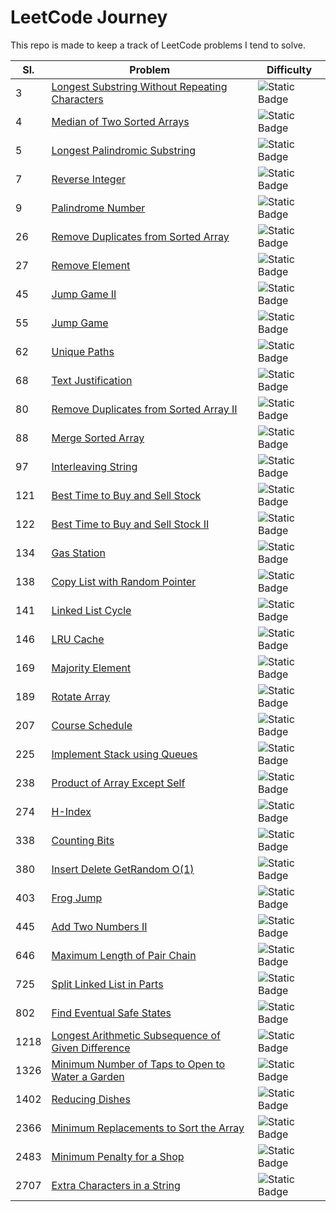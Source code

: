 # LeetCode Journey

This repo is made to keep a track of LeetCode problems I tend to solve.

|Sl.|Problem|Difficulty|
|---|---|---|
|3|[Longest Substring Without Repeating Characters](problems/longest-substring-without-repeating-characters)|![Static Badge](https://img.shields.io/badge/Medium-FFBF00)|
|4|[Median of Two Sorted Arrays](problems/median-of-two-sorted-arrays)|![Static Badge](https://img.shields.io/badge/Hard-FF2400)|
|5|[Longest Palindromic Substring](problems/longest-palindromic-substring)|![Static Badge](https://img.shields.io/badge/Medium-FFBF00)|
|7|[Reverse Integer](problems/reverse-integer)|![Static Badge](https://img.shields.io/badge/Medium-FFBF00)|
|9|[Palindrome Number](problems/palindrome-number)|![Static Badge](https://img.shields.io/badge/Easy-C7EA46)|
|26|[Remove Duplicates from Sorted Array](problems/remove-duplicates-from-sorted-array)|![Static Badge](https://img.shields.io/badge/Easy-C7EA46)|
|27|[Remove Element](problems/remove-element)|![Static Badge](https://img.shields.io/badge/Easy-C7EA46)|
|45|[Jump Game II](problems/jump-game-ii)|![Static Badge](https://img.shields.io/badge/Medium-FFBF00)|
|55|[Jump Game](problems/jump-game)|![Static Badge](https://img.shields.io/badge/Medium-FFBF00)|
|62|[Unique Paths](problems/unique-paths)|![Static Badge](https://img.shields.io/badge/Medium-FFBF00)|
|68|[Text Justification](problems/text-justification)|![Static Badge](https://img.shields.io/badge/Hard-FF2400)|
|80|[Remove Duplicates from Sorted Array II](problems/remove-duplicates-from-sorted-array-ii)|![Static Badge](https://img.shields.io/badge/Medium-FFBF00)|
|88|[Merge Sorted Array](problems/merge-sorted-array)|![Static Badge](https://img.shields.io/badge/Easy-C7EA46)|
|97|[Interleaving String](problems/interleaving-string)|![Static Badge](https://img.shields.io/badge/Medium-FFBF00)|
|121|[Best Time to Buy and Sell Stock](problems/best-time-to-buy-and-sell-stock)|![Static Badge](https://img.shields.io/badge/Easy-C7EA46)|
|122|[Best Time to Buy and Sell Stock II](problems/best-time-to-buy-and-sell-stock-ii)|![Static Badge](https://img.shields.io/badge/Medium-FFBF00)|
|134|[Gas Station](problems/gas-station)|![Static Badge](https://img.shields.io/badge/Medium-FFBF00)|
|138|[Copy List with Random Pointer](problems/copy-list-with-random-pointer)|![Static Badge](https://img.shields.io/badge/Medium-FFBF00)|
|141|[Linked List Cycle](problems/linked-list-cycle)|![Static Badge](https://img.shields.io/badge/Easy-C7EA46)|
|146|[LRU Cache](problems/lru-cache)|![Static Badge](https://img.shields.io/badge/Medium-FFBF00)|
|169|[Majority Element](problems/majority-element)|![Static Badge](https://img.shields.io/badge/Easy-C7EA46)|
|189|[Rotate Array](problems/rotate-array)|![Static Badge](https://img.shields.io/badge/Medium-FFBF00)|
|207|[Course Schedule](problems/course-schedule)|![Static Badge](https://img.shields.io/badge/Medium-FFBF00)|
|225|[Implement Stack using Queues](problems/implement-stack-using-queues)|![Static Badge](https://img.shields.io/badge/Easy-C7EA46)|
|238|[Product of Array Except Self](problems/product-of-array-except-self)|![Static Badge](https://img.shields.io/badge/Medium-FFBF00)|
|274|[H-Index](problems/h-index)|![Static Badge](https://img.shields.io/badge/Medium-FFBF00)|
|338|[Counting Bits](problems/counting-bits)|![Static Badge](https://img.shields.io/badge/Easy-C7EA46)|
|380|[Insert Delete GetRandom O(1)](problems/insert-delete-getrandom-o1)|![Static Badge](https://img.shields.io/badge/Medium-FFBF00)|
|403|[Frog Jump](problems/frog-jump)|![Static Badge](https://img.shields.io/badge/Hard-FF2400)|
|445|[Add Two Numbers II](problems/add-two-numbers-ii)|![Static Badge](https://img.shields.io/badge/Medium-FFBF00)|
|646|[Maximum Length of Pair Chain](problems/maximum-length-of-pair-chain)|![Static Badge](https://img.shields.io/badge/Medium-FFBF00)|
|725|[Split Linked List in Parts](problems/split-linked-list-in-parts)|![Static Badge](https://img.shields.io/badge/Medium-FFBF00)|
|802|[Find Eventual Safe States](problems/find-eventual-safe-states)|![Static Badge](https://img.shields.io/badge/Medium-FFBF00)|
|1218|[Longest Arithmetic Subsequence of Given Difference](problems/longest-arithmetic-subsequence-of-given-difference)|![Static Badge](https://img.shields.io/badge/Medium-FFBF00)|
|1326|[Minimum Number of Taps to Open to Water a Garden](problems/minimum-number-of-taps-to-open-to-water-a-garden)|![Static Badge](https://img.shields.io/badge/Hard-FF2400)|
|1402|[Reducing Dishes](problems/reducing-dishes)|![Static Badge](https://img.shields.io/badge/Hard-FF2400)|
|2366|[Minimum Replacements to Sort the Array](problems/minimum-replacements-to-sort-the-array)|![Static Badge](https://img.shields.io/badge/Hard-FF2400)|
|2483|[Minimum Penalty for a Shop](problems/minimum-penalty-for-a-shop)|![Static Badge](https://img.shields.io/badge/Medium-FFBF00)|
|2707|[Extra Characters in a String](problems/extra-characters-in-a-string)|![Static Badge](https://img.shields.io/badge/Medium-FFBF00)|